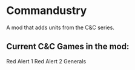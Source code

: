 # Commandustry
A mod that adds units from the C&C series.
## Current C&C Games in the mod:
 Red Alert 1
 Red Alert 2
 Generals
